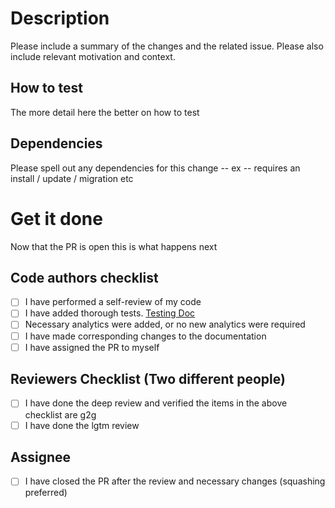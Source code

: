 # Description

Please include a summary of the changes and the related issue. Please also include relevant motivation and context.

## How to test

The more detail here the better on how to test

## Dependencies

Please spell out any dependencies for this change -- ex -- requires an install / update / migration etc

# Get it done

Now that the PR is open this is what happens next

## Code authors checklist

- [ ] I have performed a self-review of my code
- [ ] I have added thorough tests. [Testing Doc](https://qmacbis.atlassian.net/wiki/spaces/CM/pages/2914025525/Test+Suite+and+Testing+Research)
- [ ] Necessary analytics were added, or no new analytics were required
- [ ] I have made corresponding changes to the documentation
- [ ] I have assigned the PR to myself

## Reviewers Checklist (Two different people)

- [ ] I have done the deep review and verified the items in the above checklist are g2g
- [ ] I have done the lgtm review

## Assignee

- [ ] I have closed the PR after the review and necessary changes (squashing preferred)

